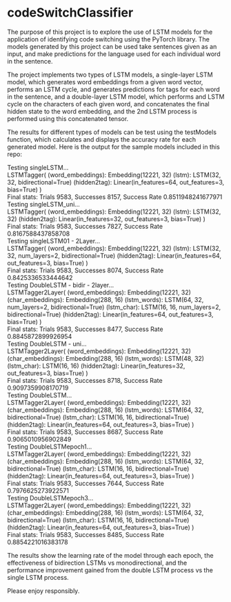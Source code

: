 # codeSwitchClassifier

The purpose of this project is to explore the use of LSTM models for the application of identifying code switching using the PyTorch library. The models generated by this project can be used take sentences given as an input, and make predictions for the language used for each individual word in the sentence.

The project implements two types of LSTM models, a single-layer LSTM model, which generates word embeddings from a given word vector, performs an LSTM cycle, and generates predictions for tags for each word in the sentence, and a double-layer LSTM model, which performs and LSTM cycle on the characters of each given word, and concatenates the final hidden state to the word embedding, and the 2nd LSTM process is performed using this concatenated tensor.

The results for different types of models can be test using the testModels function, which calculates and displays the accuracy rate for each generated model. Here is the output for the sample models included in this repo:

Testing singleLSTM...<br>
LSTMTagger(
  (word_embeddings): Embedding(12221, 32)
  (lstm): LSTM(32, 32, bidirectional=True)
  (hidden2tag): Linear(in_features=64, out_features=3, bias=True)
)<br>
Final stats: Trials 9583, Successes 8157, Success Rate 0.8511948241677971<br>
Testing singleLSTM_uni...<br>
LSTMTagger(
  (word_embeddings): Embedding(12221, 32)
  (lstm): LSTM(32, 32)
  (hidden2tag): Linear(in_features=32, out_features=3, bias=True)
)<br>
Final stats: Trials 9583, Successes 7827, Success Rate 0.8167588437858708<br>
Testing singleLSTM01 - 2Layer...<br>
LSTMTagger(
  (word_embeddings): Embedding(12221, 32)
  (lstm): LSTM(32, 32, num_layers=2, bidirectional=True)
  (hidden2tag): Linear(in_features=64, out_features=3, bias=True)
)<br>
Final stats: Trials 9583, Successes 8074, Success Rate 0.8425336533444642<br>
Testing DoubleLSTM - bidir - 2layer...<br>
LSTMTagger2Layer(
  (word_embeddings): Embedding(12221, 32)
  (char_embeddings): Embedding(288, 16)
  (lstm_words): LSTM(64, 32, num_layers=2, bidirectional=True)
  (lstm_char): LSTM(16, 16, num_layers=2, bidirectional=True)
  (hidden2tag): Linear(in_features=64, out_features=3, bias=True)
)<br>
Final stats: Trials 9583, Successes 8477, Success Rate 0.8845872899926954<br>
Testing DoubleLSTM - uni...<br>
LSTMTagger2Layer(
  (word_embeddings): Embedding(12221, 32)
  (char_embeddings): Embedding(288, 16)
  (lstm_words): LSTM(48, 32)
  (lstm_char): LSTM(16, 16)
  (hidden2tag): Linear(in_features=32, out_features=3, bias=True)
)<br>
Final stats: Trials 9583, Successes 8718, Success Rate 0.9097359908170719<br>
Testing DoubleLSTM...<br>
LSTMTagger2Layer(
  (word_embeddings): Embedding(12221, 32)
  (char_embeddings): Embedding(288, 16)
  (lstm_words): LSTM(64, 32, bidirectional=True)
  (lstm_char): LSTM(16, 16, bidirectional=True)
  (hidden2tag): Linear(in_features=64, out_features=3, bias=True)
)<br>
Final stats: Trials 9583, Successes 8687, Success Rate 0.9065010956902849 <br>
Testing DoubleLSTMepoch1...<br>
LSTMTagger2Layer(
  (word_embeddings): Embedding(12221, 32)
  (char_embeddings): Embedding(288, 16)
  (lstm_words): LSTM(64, 32, bidirectional=True)
  (lstm_char): LSTM(16, 16, bidirectional=True)
  (hidden2tag): Linear(in_features=64, out_features=3, bias=True)
)<br>
Final stats: Trials 9583, Successes 7644, Success Rate 0.7976625273922571<br>
Testing DoubleLSTMepoch3...<br>
LSTMTagger2Layer(
  (word_embeddings): Embedding(12221, 32)
  (char_embeddings): Embedding(288, 16)
  (lstm_words): LSTM(64, 32, bidirectional=True)
  (lstm_char): LSTM(16, 16, bidirectional=True)
  (hidden2tag): Linear(in_features=64, out_features=3, bias=True)
)<br>
Final stats: Trials 9583, Successes 8485, Success Rate 0.8854221016383178<br>

The results show the learning rate of the model through each epoch, the effectiveness of bidirection LSTMs vs monodirectional, and the performance improvement gained from the double LSTM process vs the single LSTM process.

Please enjoy responsibly.
